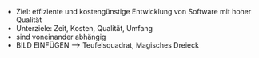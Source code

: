 - Ziel: effiziente und kostengünstige Entwicklung von Software mit hoher Qualität
- Unterziele: Zeit, Kosten, Qualität, Umfang
- sind voneinander abhängig
- BILD EINFÜGEN --> Teufelsquadrat, Magisches Dreieck